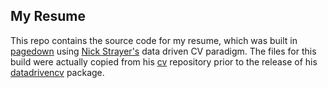 ## My Resume

This repo contains the source code for my resume, which was built in  [pagedown](https://github.com/rstudio/pagedown) using [Nick Strayer's](http://nickstrayer.me/datadrivencv/) data driven CV paradigm. The files
for this build were actually copied from his [cv](https://github.com/nstrayer/cv) repository prior to the release of his [datadrivencv](https://github.com/nstrayer/datadrivencv) package.



